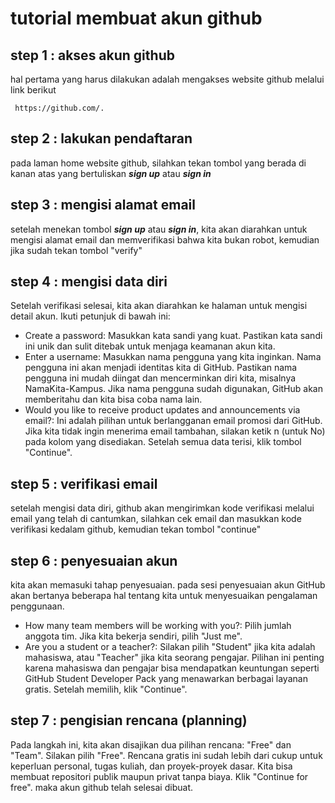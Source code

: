 # tutorial membuat akun github

## step 1 : akses akun github
hal pertama yang harus dilakukan adalah mengakses website github melalui link berikut
```
 https://github.com/.
```
## step 2 : lakukan pendaftaran
pada laman home website github, silahkan tekan tombol yang berada di kanan atas yang bertuliskan **_sign up_** atau **_sign in_**
## step 3 : mengisi alamat email
setelah menekan tombol **_sign up_** atau **_sign in_**, kita akan diarahkan untuk mengisi alamat email dan memverifikasi bahwa kita bukan robot, kemudian jika sudah tekan tombol "verify"
## step 4 : mengisi data diri
Setelah verifikasi selesai, kita akan diarahkan ke halaman untuk mengisi detail akun. Ikuti petunjuk di bawah ini:
 * Create a password: Masukkan kata sandi yang kuat. Pastikan kata sandi ini unik dan sulit ditebak untuk menjaga keamanan akun kita.
 * Enter a username: Masukkan nama pengguna yang kita inginkan. Nama pengguna ini akan menjadi identitas kita di GitHub. Pastikan nama pengguna ini mudah diingat dan mencerminkan diri kita, misalnya NamaKita-Kampus. Jika nama pengguna sudah digunakan, GitHub akan memberitahu dan kita bisa coba nama lain.
 * Would you like to receive product updates and announcements via email?: Ini adalah pilihan untuk berlangganan email promosi dari GitHub. Jika kita tidak ingin menerima email tambahan, silakan ketik n (untuk No) pada kolom yang disediakan.
Setelah semua data terisi, klik tombol "Continue".
## step 5 : verifikasi email
setelah mengisi data diri, github akan mengirimkan kode verifikasi melalui email yang telah di cantumkan, silahkan cek email dan masukkan kode verifikasi kedalam github, kemudian tekan tombol "continue"
## step 6 : penyesuaian akun
kita akan memasuki tahap penyesuaian. pada sesi penyesuaian akun GitHub akan bertanya beberapa hal tentang kita untuk menyesuaikan pengalaman penggunaan.
 * How many team members will be working with you?: Pilih jumlah anggota tim. Jika kita bekerja sendiri, pilih "Just me".
 * Are you a student or a teacher?: Silakan pilih "Student" jika kita adalah mahasiswa, atau "Teacher" jika kita seorang pengajar. Pilihan ini penting karena mahasiswa dan pengajar bisa mendapatkan keuntungan seperti GitHub Student Developer Pack yang menawarkan berbagai layanan gratis.
Setelah memilih, klik "Continue".
## step 7 : pengisian rencana (planning)
Pada langkah ini, kita akan disajikan dua pilihan rencana: "Free" dan "Team". Silakan pilih "Free". Rencana gratis ini sudah lebih dari cukup untuk keperluan personal, tugas kuliah, dan proyek-proyek dasar. Kita bisa membuat repositori publik maupun privat tanpa biaya.
Klik "Continue for free". maka akun github telah selesai dibuat.
